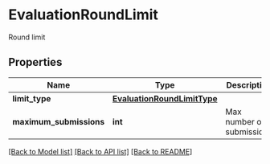 # EvaluationRoundLimit

Round limit
## Properties
Name | Type | Description | Notes
------------ | ------------- | ------------- | -------------
**limit_type** | [**EvaluationRoundLimitType**](EvaluationRoundLimitType.md) |  | [optional] 
**maximum_submissions** | **int** | Max number of submissions | [optional] 

[[Back to Model list]](../README.md#documentation-for-models) [[Back to API list]](../README.md#documentation-for-api-endpoints) [[Back to README]](../README.md)


